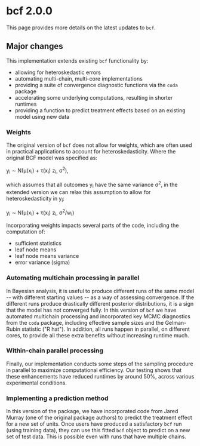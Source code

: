 # bcf 2.0.0

This page provides more details on the latest updates to `bcf`.

## Major changes

This implementation extends existing `bcf` functionality by:

- allowing for heteroskedastic errors
- automating multi-chain, multi-core implementations
- providing a suite of convergence diagnostic functions via the `coda` package
- accelerating some underlying computations, resulting in shorter runtimes
- providing a function to predict treatment effects based on an existing model using new data

### Weights

The original version of `bcf` does not allow for weights, which are often used in practical applications to account for heteroskedasticity. Where the original BCF model was specified as:

y<sub>i</sub> &sim; N(&mu;(x<sub>i</sub>) + &tau;(x<sub>i</sub>) z<sub>i</sub>, &sigma;<sup>2</sup>),

which assumes that all outcomes y<sub>i</sub> have the same variance &sigma;<sup>2</sup>, in the extended version we can relax this assumption to allow for heteroskedasticity in y<sub>i</sub>:

y<sub>i</sub> &sim; N(&mu;(x<sub>i</sub>) + &tau;(x<sub>i</sub>) z<sub>i</sub>, &sigma;<sup>2</sup>/w<sub>i</sub>)

Incorporating weights impacts several parts of the code, including the computation of:

* sufficient statistics
* leaf node means
* leaf node means variance
* error variance (sigma)

### Automating multichain processing in parallel

In Bayesian analysis, it is useful to produce different runs of the same model -- with different starting values -- as a way of assessing convergence. If the different runs produce drastically different posterior distributions, it is a sign that the model has not converged fully.  In this version of `bcf` we have automated multichain processing and incorporated key MCMC diagnostics from the `coda` package, including effective sample sizes and the Gelman-Rubin statistic ("R hat"). In addition, all runs happen in parallel, on different cores, to provide all these extra benefits without increasing runtime much.

### Within-chain parallel processing

Finally, our implementation conducts some steps of the sampling procedure in parallel to maximize computational efficiency. Our testing shows that these enhancements have reduced runtimes by around 50%, across various experimental conditions.

### Implementing a prediction method

In this version of the package, we have incorporated code from Jared Murray (one of the original package authors) to predict the treatment effect for a new set of units. Once users have produced a satisfactory `bcf` run (using training data), they can use this fitted `bcf` object to predict on a new set of test data. This is possible even with runs that have multiple chains.
